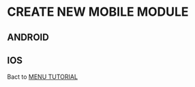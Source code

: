 # CREATE NEW MOBILE MODULE

## ANDROID


## IOS

Bact to [MENU TUTORIAL](https://vneu.github.io/FLEXURIO-CLI)
